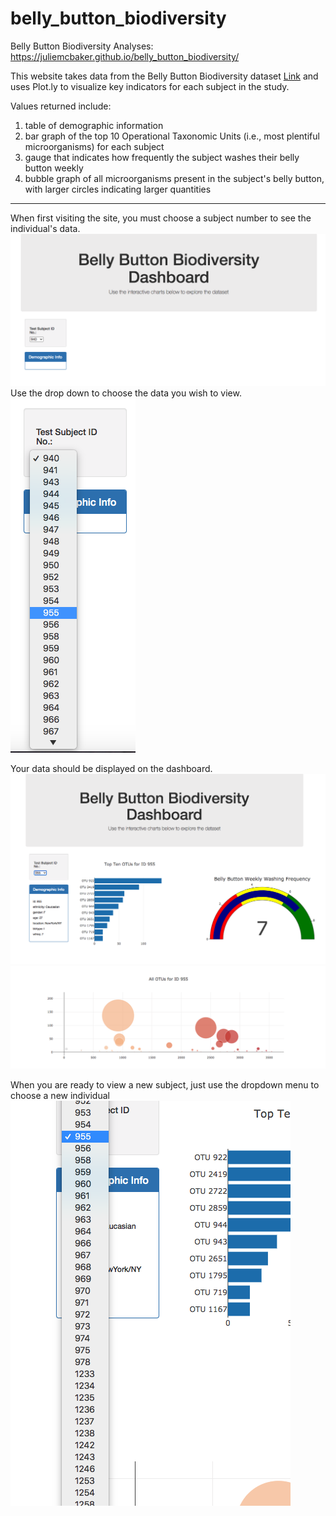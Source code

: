 belly_button_biodiversity
============================
Belly Button Biodiversity Analyses: https://juliemcbaker.github.io/belly_button_biodiversity/

This website takes data from the Belly Button Biodiversity dataset [Link][6] and uses Plot.ly to visualize key indicators for each subject in the study. 

Values returned include: 
1. table of demographic information
2. bar graph of the top 10 Operational Taxonomic Units  (i.e., most plentiful microorganisms) for each subject
3. gauge that indicates how frequently the subject washes their belly button weekly
4. bubble graph of all microorganisms present in the subject's belly button, with larger circles indicating larger quantities

--------------------------------------

When first visiting the site, you must choose a subject number to see the individual's data.
![Image][1]
Use the drop down to choose the data you wish to view. 
![Image][2]

Your data should be displayed on the dashboard.
![Image][3]
![Image][4]

When you are ready to view a new subject, just use the dropdown menu to choose a new individual
![Image][5]







[1]: https://github.com/juliemcbaker/belly_button_biodiversity/blob/master/images/initialization_page.png
[2]: https://github.com/juliemcbaker/belly_button_biodiversity/blob/master/images/choose_subject.png
[3]: https://github.com/juliemcbaker/belly_button_biodiversity/blob/master/images/report_pt1.png
[4]: https://github.com/juliemcbaker/belly_button_biodiversity/blob/master/images/dashboard_pt2.png
[5]: https://github.com/juliemcbaker/belly_button_biodiversity/blob/master/images/choose_next.png
[6]: http://robdunnlab.com/projects/belly-button-biodiversity/
